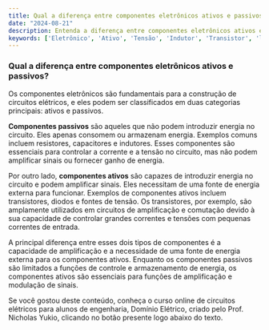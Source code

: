 ```yaml
---
title: Qual a diferença entre componentes eletrônicos ativos e passivos?
date: "2024-08-21"
description: Entenda a diferença entre componentes eletrônicos ativos e passivos no contexto de circuitos elétricos.
keywords: ['Eletrônico', 'Ativo', 'Tensão', 'Indutor', 'Transistor', 'linear:', 'Fonte']
---
```


### Qual a diferença entre componentes eletrônicos ativos e passivos?

Os componentes eletrônicos são fundamentais para a construção de circuitos elétricos, e eles podem ser classificados em duas categorias principais: ativos e passivos. 

**Componentes passivos** são aqueles que não podem introduzir energia no circuito. Eles apenas consomem ou armazenam energia. Exemplos comuns incluem resistores, capacitores e indutores. Esses componentes são essenciais para controlar a corrente e a tensão no circuito, mas não podem amplificar sinais ou fornecer ganho de energia.

Por outro lado, **componentes ativos** são capazes de introduzir energia no circuito e podem amplificar sinais. Eles necessitam de uma fonte de energia externa para funcionar. Exemplos de componentes ativos incluem transistores, diodos e fontes de tensão. Os transistores, por exemplo, são amplamente utilizados em circuitos de amplificação e comutação devido à sua capacidade de controlar grandes correntes e tensões com pequenas correntes de entrada.

A principal diferença entre esses dois tipos de componentes é a capacidade de amplificação e a necessidade de uma fonte de energia externa para os componentes ativos. Enquanto os componentes passivos são limitados a funções de controle e armazenamento de energia, os componentes ativos são essenciais para funções de amplificação e modulação de sinais.

Se você gostou deste conteúdo, conheça o curso online de circuitos elétricos para alunos de engenharia, Domínio Elétrico, criado pelo Prof. Nicholas Yukio, clicando no botão presente logo abaixo do texto.